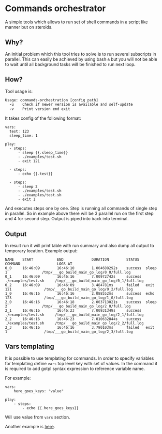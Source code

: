 # Commands orchestrator

A simple tools which allows to run set of shell commands in a script like manner but on steroids.

## Why?

An initial problem which this tool tries to solve is to run several subscripts in parallel. 
This can easily be achieved by using bash `&` but you will not be able to wait until all background tasks will be finished to run next loop.

## How?

Tool usage is:
```sh
Usage: commands-orchestration [config path]
  -u    Check if newer version is available and self-update
  -v    Print version end exit

```

It takes config of the following format:
```
vars:
  test: 123
  sleep_time: 1

play:
  - steps:
      - sleep {{.sleep_time}}
      - ./examples/test.sh
      - exit 121

  - steps:
      - echo {{.test}}

  - steps:
      - sleep 2
      - ./examples/test.sh
      - ./examples/test.sh
      - exit 1
```

And executes steps one by one. Step is running all commands of single step in parallel. So in example above there will be 3 parallel run on the first step and 4 for second step.
Output is piped into back into terminal.

## Output

In result run it will print table with run summary and also dump all output to temporary location. Example output:
```
NAME    START           END             DURATION        STATUS  COMMAND                 LOGS AT                                   
0_0     16:46:09        16:46:10        1.004608292s    success  sleep 1                /tmp/___go_build_main_go_log/0_0/full.log       
0_1     16:46:09        16:46:16        7.00972742s     success  ./examples/test.sh     /tmp/___go_build_main_go_log/0_1/full.log       
0_2     16:46:09        16:46:09        3.484781ms      failed   exit 121               /tmp/___go_build_main_go_log/0_2/full.log       
1_0     16:46:16        16:46:16        2.088552ms      success  echo 123               /tmp/___go_build_main_go_log/1_0/full.log       
2_0     16:46:16        16:46:18        2.003713021s    success  sleep 2                /tmp/___go_build_main_go_log/2_0/full.log       
2_1     16:46:16        16:46:23        7.00931349s     success  ./examples/test.sh     /tmp/___go_build_main_go_log/2_1/full.log       
2_2     16:46:16        16:46:23        7.010632844s    success  ./examples/test.sh     /tmp/___go_build_main_go_log/2_2/full.log       
2_3     16:46:16        16:46:16        3.790103ms      failed   exit 1                 /tmp/___go_build_main_go_log/2_3/full.log 
```

## Vars templating

It is possible to use templating for commands. In order to specify variables for templating define `vars` top level key with set of values.
In the command it is required to add gotpl syntax expression to reference variable name.

For example:
```
vars:
    here_goes_keys: "value"

play:
    - steps:
        - echo {{.here_goes_keys}}
```

Will use value from `vars` section.

Another example is [here](./examples/test.yml).